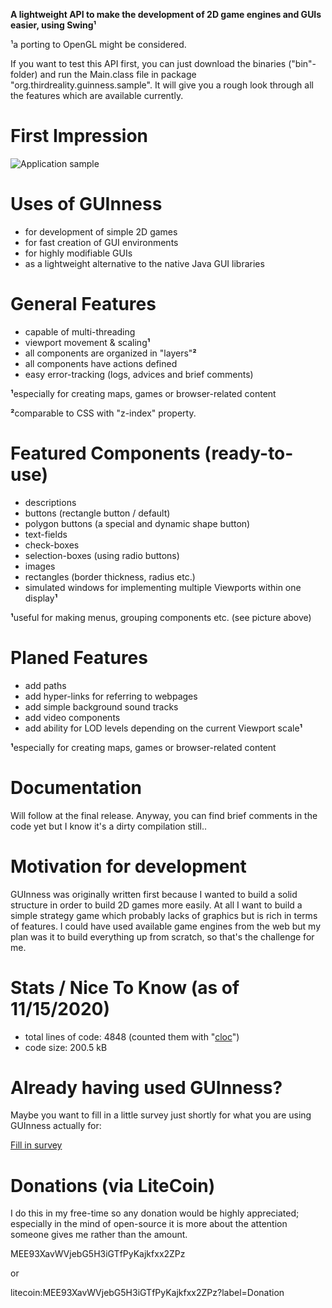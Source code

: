 **A lightweight API to make the development of 2D game engines and GUIs easier, using Swing¹**

¹a porting to OpenGL might be considered.



If you want to test this API first, you can just download the binaries ("bin"-folder) and run the Main.class file in package "org.thirdreality.guinness.sample".
It will give you a rough look through all the features which are available currently.


# First Impression
![Application sample](https://i.ibb.co/pfdXF2L/Preview.png)


# Uses of GUInness
- for development of simple 2D games
- for fast creation of GUI environments
- for highly modifiable GUIs
- as a lightweight alternative to the native Java GUI libraries


# General Features
- capable of multi-threading
- viewport movement & scaling**¹**
- all components are organized in "layers"**²**
- all components have actions defined
- easy error-tracking (logs, advices and brief comments)

**¹**especially for creating maps, games or browser-related content

**²**comparable to CSS with "z-index" property.


# Featured Components (ready-to-use)
- descriptions
- buttons (rectangle button / default)
- polygon buttons (a special and dynamic shape button)
- text-fields
- check-boxes
- selection-boxes (using radio buttons)
- images
- rectangles (border thickness, radius etc.)
- simulated windows for implementing multiple Viewports within one display**¹**

**¹**useful for making menus, grouping components etc. (see picture above)


# Planed Features
- add paths
- add hyper-links for referring to webpages
- add simple background sound tracks
- add video components
- add ability for LOD levels depending on the current Viewport scale**¹**

**¹**especially for creating maps, games or browser-related content


# Documentation
Will follow at the final release.
Anyway, you can find brief comments in the code yet but I know it's a dirty compilation still..


# Motivation for development
GUInness was originally written first because I wanted to build a solid structure in order
to build 2D games more easily.
At all I want to build a simple strategy game which probably lacks of graphics but is rich in terms of features.
I could have used available game engines from the web but my plan was it to build everything up from scratch,
so that's the challenge for me.


# Stats / Nice To Know (as of 11/15/2020)
- total lines of code: 4848 (counted them with "[cloc](https://github.com/AlDanial/cloc)")
- code size: 200.5 kB


# Already having used GUInness?
Maybe you want to fill in a little survey just shortly for what you are using GUInness actually for:

[Fill in survey](https://xoyondo.com/ap/kH4TWzyf1bJVah4)


# Donations (via LiteCoin)
I do this in my free-time so any donation would be highly appreciated;
especially in the mind of open-source it is more about the attention someone gives me rather than the amount.

MEE93XavWVjebG5H3iGTfPyKajkfxx2ZPz

or

litecoin:MEE93XavWVjebG5H3iGTfPyKajkfxx2ZPz?label=Donation